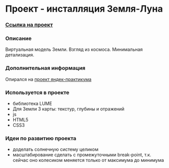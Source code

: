 # Проект - инсталляция Земля-Луна
### [Ссылка на проект](https://art-frich.github.io/pj-moon-earth-using-LUME/)
### Описание
Виртуальная модель Земли. Взгляд из космоса. Минимальная детализация.
### Дополнительная информация
Опирался на [проект яндек-практикума](https://thecode.media/lune/)
### Используется в проекте
* библиотека LUME
* Для Земли 3 карты: текстур, глубины и отражений
* js
* HTML5
* CSS3

### Идеи по развитию проекта
* доделать солнечную систему целиком
* масштабирование сделать с промежуточными break-point, т.к. сейчас оно колесиком меняется только от максимума до минимума

